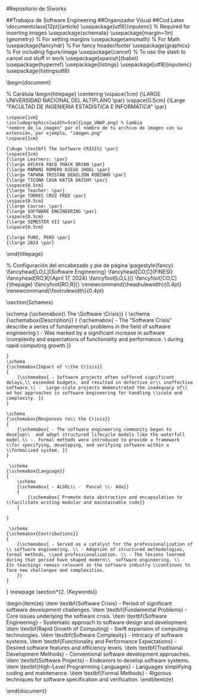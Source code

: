 #Repositorio de SIworks

##Trabajos de Software Engineering
##Organizador Visual
##Cod Latex
\documentclass[12pt]{article}
\usepackage[utf8]{inputenc} % Required for inserting images
\usepackage{schemata}
\usepackage[margin=1in]{geometry}		% For setting margins
\usepackage{amsmath}				% For Math
\usepackage{fancyhdr}				% For fancy header/footer
\usepackage{graphicx}				% For including figure/image
\usepackage{cancel}				% To use the slash to cancel out stuff in work
\usepackage[spanish]{babel}
\usepackage{hyperref}
\usepackage{listings}
\usepackage[utf8]{inputenc}
\usepackage{listingsutf8}

\begin{document}

% Carátula
\begin{titlepage}
    \centering
    \vspace{1cm}
    {\LARGE UNIVERSIDAD NACIONAL DEL ALTIPLANO \par}
    \vspace{0.5cm}
    {\Large "FACULTAD DE INGENIERÍA ESTADÍSTICA E INFORMÁTICA" \par}

    \vspace{1cm}
    \includegraphics[width=5cm]{Logo_UNAP.png} % Cambia "nombre_de_la_imagen" por el nombre de tu archivo de imagen con su extensión, por ejemplo, "imagen.png"
    \vspace{1cm}
    
    {\Huge \textbf{ The Software CRISIS} \par}
    \vspace{1cm}
    {\large Learners: \par}
    {\large AYCAYA PACO YHACK BRYAN \par}
    {\large MAMANI ROMERO DIEGO JHOEL \par}
    {\large TAPARA TRISTAN DENILZON ROBINHO \par}
    {\large TICONA CASA KATIA DAISHY \par}
    \vspace{0.5cm}
    {\large Teacher: \par}
    {\large TORRES CRUZ FRED \par}
    \vspace{0.5cm}
    {\large Course: \par}
    {\large SOFTWARE ENGINEERING \par}
    \vspace{0.5cm}
    {\large SEMESTER VII \par}
    \vspace{0.5cm}
    
    {\large PUNO, PERÚ \par}
    {\large 2024 \par}
\end{titlepage}

% Configuración del encabezado y pie de página
\pagestyle{fancy}
\fancyhead[LO,L]{Software Engineering}
\fancyhead[CO,C]{FINESI}
\fancyhead[RO,R]{April 17, 2024}
\fancyfoot[LO,L]{}
\fancyfoot[CO,C]{\thepage}
\fancyfoot[RO,R]{}
\renewcommand{\headrulewidth}{0.4pt}
\renewcommand{\footrulewidth}{0.4pt}

\section{Schames}

\schema
{\schemabox{\ The 
\\Software 
\\Crisis}}
{
    \schema
    {\schemabox{Description}}
    {
        {\schemabox{ - The ”Software Crisis" describe a series of fundamental\\ problems in the field of software engineering.\\ - Was marked by a significant increase in software \\complexity and expectations of functionality and performance.
        \\ during rapid computing growth.}}
        

    }
    \schema
    {\schemabox{Impact of \\the Crisis}}
    {
        {\schemabox{ - Software projects often suffered significant delays,\\ exceeded budgets, and resulted in defective or\\ ineffective software.\\ -  Large-scale projects demonstrated the inadequacy of\\ ad hoc approaches in software engineering for handling \\scale and complexity. }}
    }

    \schema
    {\schemabox{Responses to\\ the Crisis}}
    {
        {\schemabox{ - The software engineering community began to develop\\  and adopt structured lifecycle models like the waterfall model.\\ -  Formal methods were introduced to provide a framework \\for specifying, developing, and verifying software within a \\formalized system. }}
    }

     \schema
    {\schemabox{Language}}
    {
        \schema
        {\schemabox{ - ALGOL\\ -  Pascal \\- Ada}}
        {
            {\schemabox{ Promote data abstraction and encapsulation to \\facilitate writing modular and maintainable code}}
        }
               
    }   

     \schema
    {\schemabox{Contributions}}
    {
        {\schemabox{ - Served as a catalyst for the professionalization of \\ software engineering. \\ - Adoption of structured methodologies, formal methods, \\and professionalization. \\ - The lessons learned during that period have shaped modern\\  software engineering. \\ - Its teachings remain relevant as the software industry \\continues to face new challenges and complexities.
        }}
    }

}
\newpage
\section*{2. (Keywords)}

\begin{itemize}
    \item \textbf{Software Crisis} - Period of significant software development challenges.
    \item \textbf{Fundamental Problems} - Core issues underlying the software crisis.
    \item \textbf{Software Engineering} - Systematic approach to software design and development.
    \item \textbf{Rapid Growth of Computing} - Swift expansion of computing technologies.
    \item \textbf{Software Complexity} - Intricacy of software systems.
    \item \textbf{Functionality and Performance Expectations} - Desired software features and efficiency levels.
    \item \textbf{Traditional Development Methods} - Conventional software development approaches.
    \item \textbf{Software Projects} - Endeavors to develop software systems.
    \item \textbf{High-Level Programming Languages} - Languages simplifying coding and maintenance.
    \item \textbf{Formal Methods} - Rigorous techniques for software specification and verification.
\end{itemize}


\end{document}

